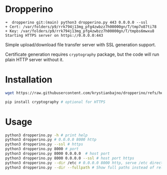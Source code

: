 # Dropperino
```
➜  dropperino git:(main) python3 dropperino.py 443 0.0.0.0 --ssl
+ Cert: /var/folders/p9/rrk794j13mg_pfg4zwbzz7h00000gn/T/tmp7o87ti78
+ Key: /var/folders/p9/rrk794j13mg_pfg4zwbzz7h00000gn/T/tmpbs6mwxu8
Starting HTTPS server on https://0.0.0.0:443
```

Simple upload/download file transfer server with SSL generation support.

Certificate generation requires `cryptography` package, but the code will run plain HTTP server without it.

# Installation
```bash
wget https://raw.githubusercontent.com/krystianbajno/dropperino/refs/heads/main/dropperino.py

pip install cryptography # optional for HTTPS
```

# Usage 
```bash
python3 dropperino.py -h # print help
python3 dropperino.py # 0.0.0.0 8000 http
python3 dropperino.py --ssl # https
python3 dropperino.py 8000 # port 
python3 dropperino.py 8000 0.0.0.0  # host port
python3 dropperino.py 8000 0.0.0.0 --ssl # host port https
python3 dropperino.py --dir /etc # 0.0.0.0 8000 http, serve /etc directory
python3 dropperino.py --dir --fullpath # Show full paths instead of relative paths

```